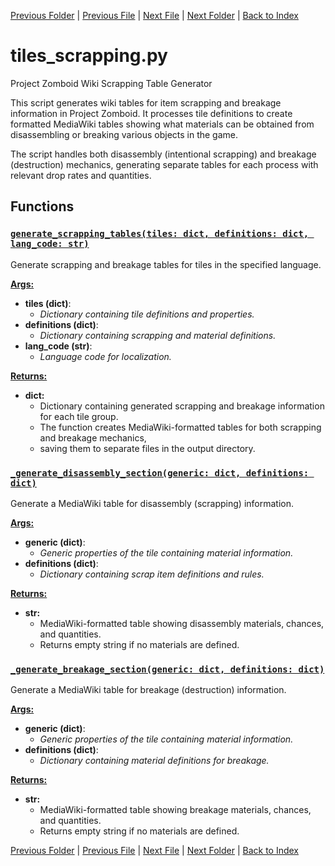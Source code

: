 [Previous Folder](../recipes/craft_recipes.md) | [Previous File](tiles_navbox.md) | [Next File](tiles_stitcher.md) | [Next Folder](../tools/compare_item_lists.md) | [Back to Index](../../index.md)

# tiles_scrapping.py

Project Zomboid Wiki Scrapping Table Generator

This script generates wiki tables for item scrapping and breakage information in Project Zomboid.
It processes tile definitions to create formatted MediaWiki tables showing what materials
can be obtained from disassembling or breaking various objects in the game.

The script handles both disassembly (intentional scrapping) and breakage (destruction)
mechanics, generating separate tables for each process with relevant drop rates and quantities.

## Functions

### [`generate_scrapping_tables(tiles: dict, definitions: dict, lang_code: str)`](https://github.com/Vaileasys/pz-wiki_parser/blob/main/scripts/tiles/tiles_scrapping.py#L18)

Generate scrapping and breakage tables for tiles in the specified language.


<ins>**Args:**</ins>
  - **tiles (dict)**:
      - _Dictionary containing tile definitions and properties._
  - **definitions (dict)**:
      - _Dictionary containing scrapping and material definitions._
  - **lang_code (str)**:
      - _Language code for localization._

<ins>**Returns:**</ins>
  - **dict:**
      - Dictionary containing generated scrapping and breakage information for each tile group.
      - The function creates MediaWiki-formatted tables for both scrapping and breakage mechanics,
      - saving them to separate files in the output directory.

### [`_generate_disassembly_section(generic: dict, definitions: dict)`](https://github.com/Vaileasys/pz-wiki_parser/blob/main/scripts/tiles/tiles_scrapping.py#L76)

Generate a MediaWiki table for disassembly (scrapping) information.


<ins>**Args:**</ins>
  - **generic (dict)**:
      - _Generic properties of the tile containing material information._
  - **definitions (dict)**:
      - _Dictionary containing scrap item definitions and rules._

<ins>**Returns:**</ins>
  - **str:**
      - MediaWiki-formatted table showing disassembly materials, chances, and quantities.
      - Returns empty string if no materials are defined.

### [`_generate_breakage_section(generic: dict, definitions: dict)`](https://github.com/Vaileasys/pz-wiki_parser/blob/main/scripts/tiles/tiles_scrapping.py#L158)

Generate a MediaWiki table for breakage (destruction) information.


<ins>**Args:**</ins>
  - **generic (dict)**:
      - _Generic properties of the tile containing material information._
  - **definitions (dict)**:
      - _Dictionary containing material definitions for breakage._

<ins>**Returns:**</ins>
  - **str:**
      - MediaWiki-formatted table showing breakage materials, chances, and quantities.
      - Returns empty string if no materials are defined.



[Previous Folder](../recipes/craft_recipes.md) | [Previous File](tiles_navbox.md) | [Next File](tiles_stitcher.md) | [Next Folder](../tools/compare_item_lists.md) | [Back to Index](../../index.md)
